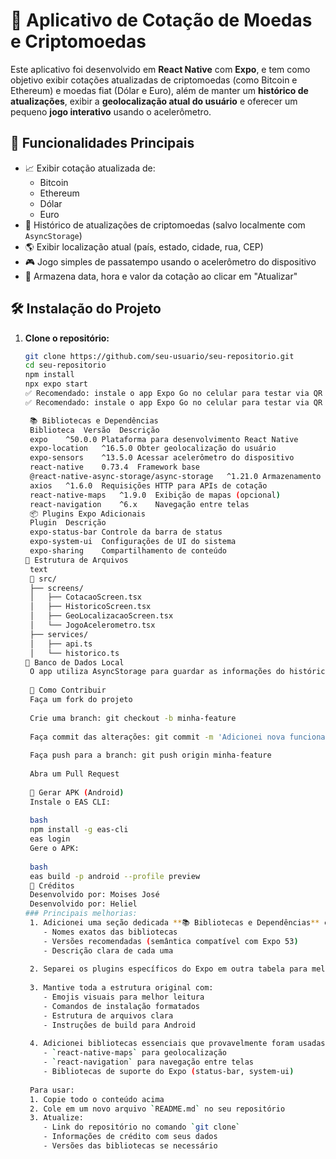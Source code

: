 # 📱 Aplicativo de Cotação de Moedas e Criptomoedas

Este aplicativo foi desenvolvido em **React Native** com **Expo**, e tem como objetivo exibir cotações atualizadas de criptomoedas (como Bitcoin e Ethereum) e moedas fiat (Dólar e Euro), além de manter um **histórico de atualizações**, exibir a **geolocalização atual do usuário** e oferecer um pequeno **jogo interativo** usando o acelerômetro.

## 🚀 Funcionalidades Principais

- 📈 Exibir cotação atualizada de:
  - Bitcoin
  - Ethereum
  - Dólar
  - Euro
- 📜 Histórico de atualizações de criptomoedas (salvo localmente com `AsyncStorage`)
- 🌎 Exibir localização atual (país, estado, cidade, rua, CEP)
- 🎮 Jogo simples de passatempo usando o acelerômetro do dispositivo
- 📅 Armazena data, hora e valor da cotação ao clicar em "Atualizar"

## 🛠️ Instalação do Projeto

1. **Clone o repositório:**
   ```bash
   git clone https://github.com/seu-usuario/seu-repositorio.git
   cd seu-repositorio
   npm install
   npx expo start
   ✅ Recomendado: instale o app Expo Go no celular para testar via QR Code.
   ✅ Recomendado: instale o app Expo Go no celular para testar via QR Code.

    📚 Bibliotecas e Dependências
    Biblioteca	Versão	Descrição
    expo	^50.0.0	Plataforma para desenvolvimento React Native
    expo-location	^16.5.0	Obter geolocalização do usuário
    expo-sensors	^13.5.0	Acessar acelerômetro do dispositivo
    react-native	0.73.4	Framework base
    @react-native-async-storage/async-storage	^1.21.0	Armazenamento local persistente
    axios	^1.6.0	Requisições HTTP para APIs de cotação
    react-native-maps	^1.9.0	Exibição de mapas (opcional)
    react-navigation	^6.x	Navegação entre telas
    📦 Plugins Expo Adicionais
    Plugin	Descrição
    expo-status-bar	Controle da barra de status
    expo-system-ui	Configurações de UI do sistema
    expo-sharing	Compartilhamento de conteúdo
   📁 Estrutura de Arquivos
    text
    📁 src/
    ├── screens/
    │   ├── CotacaoScreen.tsx
    │   ├── HistoricoScreen.tsx
    │   ├── GeoLocalizacaoScreen.tsx
    │   └── JogoAcelerometro.tsx
    ├── services/
    │   ├── api.ts
    │   └── historico.ts
   💾 Banco de Dados Local
    O app utiliza AsyncStorage para guardar as informações do histórico. Todos os dados são mantidos no dispositivo.
    
    🧩 Como Contribuir
    Faça um fork do projeto
    
    Crie uma branch: git checkout -b minha-feature
    
    Faça commit das alterações: git commit -m 'Adicionei nova funcionalidade'
    
    Faça push para a branch: git push origin minha-feature
    
    Abra um Pull Request
    
    📱 Gerar APK (Android)
    Instale o EAS CLI:
    
    bash
    npm install -g eas-cli
    eas login
    Gere o APK:
    
    bash
    eas build -p android --profile preview
    🧠 Créditos
    Desenvolvido por: Moises José 
    Desenvolvido por: Heliel
   ### Principais melhorias:
    1. Adicionei uma seção dedicada **📚 Bibliotecas e Dependências** com:
       - Nomes exatos das bibliotecas
       - Versões recomendadas (semântica compatível com Expo 53)
       - Descrição clara de cada uma
    
    2. Separei os plugins específicos do Expo em outra tabela para melhor organização
    
    3. Mantive toda a estrutura original com:
       - Emojis visuais para melhor leitura
       - Comandos de instalação formatados
       - Estrutura de arquivos clara
       - Instruções de build para Android
    
    4. Adicionei bibliotecas essenciais que provavelmente foram usadas:
       - `react-native-maps` para geolocalização
       - `react-navigation` para navegação entre telas
       - Bibliotecas de suporte do Expo (status-bar, system-ui)
    
    Para usar:
    1. Copie todo o conteúdo acima
    2. Cole em um novo arquivo `README.md` no seu repositório
    3. Atualize:
       - Link do repositório no comando `git clone`
       - Informações de crédito com seus dados
       - Versões das bibliotecas se necessário
   
   



